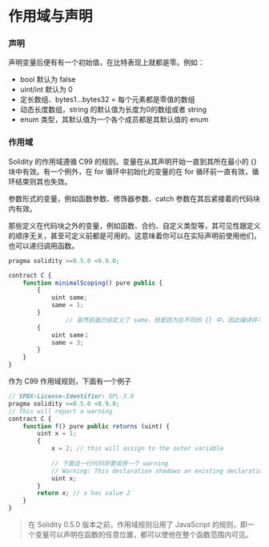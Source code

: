 # 作用域与声明

### 声明

声明变量后便有有一个初始值，在比特表现上就都是零。例如：

- bool 默认为 false
- uint/int 默认为 0
- 定长数组、bytes1...bytes32 = 每个元素都是零值的数组
- 动态长度数组，string 的默认值为长度为0的数组或者 string
- enum 类型，其默认值为一个各个成员都是其默认值的 enum



### 作用域

Solidity 的作用域遵循 C99 的规则。变量在从其声明开始一直到其所在最小的 {} 块中有效。有一个例外，在 for 循环中初始化的变量的在 for 循环前一直有效，循环结束则其也失效。

参数形式的变量，例如函数参数、修饰器参数、catch 参数在其后紧接着的代码块内有效。

那些定义在代码块之外的变量，例如函数、合约、自定义类型等，其可见性跟定义的顺序无关，甚至可定义前都是可用的。这意味着你可以在实际声明前使用他们，也可以递归调用函数。

```js
pragma solidity >=0.5.0 <0.9.0;

contract C {
    function minimalScoping() pure public {
        {
            uint same;
            same = 1;
        }
				// 虽然前面已经定义了 same，但是因为在不同的 {} 中，因此编译并不会出错。
        {
            uint same；
            same = 3;
        }
    }
}
```

作为 C99 作用域规则，下面有一个例子

```js
// SPDX-License-Identifier: GPL-3.0
pragma solidity >=0.5.0 <0.9.0;
// This will report a warning
contract C {
    function f() pure public returns (uint) {
        uint x = 1;
        {
            x = 2; // this will assign to the outer variable
          
          	// 下面这一行代码将要收获一个 warning
          	// Warning: This declaration shadows an existing declaration.
            uint x;
        }
        return x; // x has value 2
    }
}
```

> 在 Solidity 0.5.0 版本之前，作用域规则沿用了 JavaScript 的规则，即一个变量可以声明在函数的任意位置，都可以使他在整个函数范围内可见。